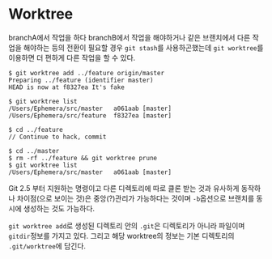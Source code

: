 Worktree
========

branchA에서 작업을 하다 branchB에서 작업을 해야하거나 같은 브랜치에서 다른 작업을 해야하는 등의 전환이 필요할 경우 `git stash`를 사용하곤했는데 `git worktree`를 이용하면 더 편하게 다른 작업을 할 수 있다.

```
$ git worktree add ../feature origin/master 
Preparing ../feature (identifier master)
HEAD is now at f8327ea It's fake 

$ git worktree list
/Users/Ephemera/src/master   a061aab [master]
/Users/Ephemera/src/feature  f8327ea [master]

$ cd ../feature
// Continue to hack, commit 

$ cd ../master
$ rm -rf ../feature && git worktree prune
$ git worktree list
/Users/Ephemera/src/master   a061aab [master]
```

Git 2.5 부터 지원하는 명령이고 다른 디렉토리에 따로 클론 받는 것과 유사하게 동작하나 차이점(으로 보이는 것)은 중앙(?)관리가 가능하다는 것이며 `-b`옵션으로 브랜치를 동시에 생성하는 것도 가능하다.

`git worktree add`로 생성된 디렉토리 안의 `.git`은 디렉토리가 아니라 파일이며 `gitdir`정보를 가지고 있다. 그리고 해당 worktree의 정보는 기본 디렉토리의 `.git/worktree`에 담긴다.

